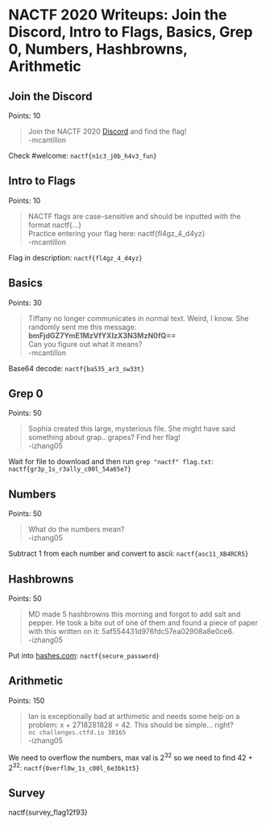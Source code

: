 # NACTF 2020 Writeups: Join the Discord, Intro to Flags, Basics, Grep 0, Numbers, Hashbrowns, Arithmetic

## Join the Discord
Points: 10
> Join the NACTF 2020 [Discord](https://discord.gg/c3ndsa4) and find the flag!<br>
> -mcantillon

Check #welcome: `nactf{n1c3_j0b_h4v3_fun}`


## Intro to Flags
Points: 10
> NACTF flags are case-sensitive and should be inputted with the format nactf{...}<br>
> Practice entering your flag here: nactf{fl4gz_4_d4yz}<br>
> -mcantillon

Flag in description: `nactf{fl4gz_4_d4yz}`


## Basics
Points: 30
> Tiffany no longer communicates in normal text. Weird, I know. She randomly sent me this message: **bmFjdGZ7YmE1MzVfYXIzX3N3MzN0fQ==**<br>
> Can you figure out what it means?<br>
> -mcantillon

Base64 decode: `nactf{ba535_ar3_sw33t}`


## Grep 0
Points: 50
> Sophia created this large, mysterious file. She might have said something about grap.. grapes? Find her flag!<br>
> -izhang05

Wait for file to download and then run `grep "nactf" flag.txt`: `nactf{gr3p_1s_r3ally_c00l_54a65e7}`


## Numbers
Points: 50
> What do the numbers mean?<br>
> -izhang05

Subtract 1 from each number and convert to ascii: `nactf{asc11_XB4RCR5}`


## Hashbrowns
Points: 50
> MD made 5 hashbrowns this morning and forgot to add salt and pepper. He took a bite out of one of them and found a piece of paper with this written on it: 5af554431d976fdc57ea02908a8e0ce6.<br>
> -izhang05

Put into [hashes.com](https://hashes.com/en/decrypt/hash): `nactf{secure_password}`


## Arithmetic
Points: 150
> Ian is exceptionally bad at arthimetic and needs some help on a problem: x + 2718281828 = 42. This should be simple... right?<br>
> `nc challenges.ctfd.io 30165`<br>
> -izhang05

We need to overflow the numbers, max val is 2<sup>32</sup> so we need to find 42 + 2<sup>32</sup>: `nactf{0verfl0w_1s_c00l_6e3bk1t5}`


## Survey

nactf{survey_flag12f93}
